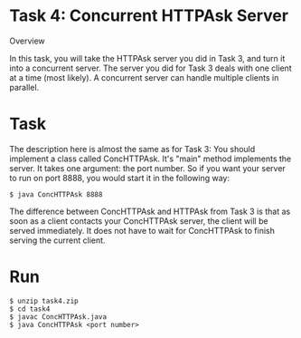 # Task 4: Concurrent HTTPAsk Server

Overview

In this task, you will take the HTTPAsk server you did in Task 3, and turn it into a concurrent server. The server you did for Task 3 deals with one client at a time (most likely). A concurrent server can handle multiple clients in parallel.

# Task
The description here is almost the same as for Task 3: You should implement a class called ConcHTTPAsk. It's "main" method implements the server. It takes one argument: the port number. So if you want your server to run on port 8888, you would start it in the following way:

``` 
$ java ConcHTTPAsk 8888
``` 
The difference between ConcHTTPAsk and HTTPAsk from Task 3 is that as soon as a client contacts your ConcHTTPAsk server, the client will be served immediately. It does not have to wait for ConcHTTPAsk to finish serving the current client.

# Run
``` 
$ unzip task4.zip
$ cd task4
$ javac ConcHTTPAsk.java
$ java ConcHTTPAsk <port number>
  ``` 
